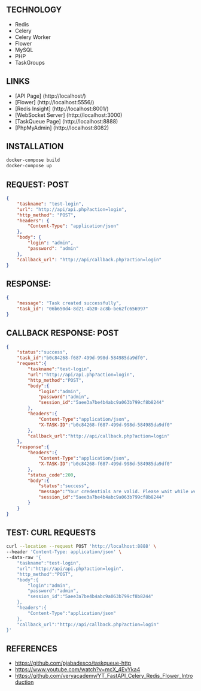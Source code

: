 ## TECHNOLOGY
- Redis
- Celery
- Celery Worker
- Flower
- MySQL
- PHP
- TaskGroups

## LINKS
- [API Page] (http://localhost/)
- [Flower] (http://localhost:5556/)
- [Redis Insight] (http://localhost:8001/)
- [WebSocket Server] (http://localhost:3000)
- [TaskQueue Page] (http://localhost:8888)
- [PhpMyAdmin] (http://localhost:8082)

## INSTALLATION
```sh
docker-compose build
docker-compose up
```

## REQUEST: POST
```json
{
    "taskname": "test-login",
    "url": "http://api/api.php?action=login",
    "http_method": "POST",
    "headers": {
        "Content-Type": "application/json"
    },
    "body": {
        "login": "admin",
        "password": "admin"
    },
    "callback_url": "http://api/callback.php?action=login"
}
```

## RESPONSE:
```json
{
    "message": "Task created successfully",
    "task_id": "06b650d4-8d21-4b20-ac8b-be62fc656997"
}
```

## CALLBACK RESPONSE: POST
```json
{
    "status":"success",
    "task_id":"b0c84268-f687-499d-998d-584985da9df0",
    "request":{
        "taskname":"test-login",
        "url":"http://api/api.php?action=login",
        "http_method":"POST",
        "body":{
            "login":"admin",
            "password":"admin",
            "session_id":"5aee3a7be4b4abc9a063b799cf8b8244"
        },
        "headers":{
            "Content-Type":"application/json",
            "X-TASK-ID":"b0c84268-f687-499d-998d-584985da9df0"
        },
        "callback_url":"http://api/callback.php?action=login"
    },
    "response":{
        "headers":{
            "Content-Type":"application/json",
            "X-TASK-ID":"b0c84268-f687-499d-998d-584985da9df0"
        },
        "status_code":200,
        "body":{
            "status":"success",
            "message":"Your credentials are valid. Please wait while we setup your login session.",
            "session_id":"5aee3a7be4b4abc9a063b799cf8b8244"
        }
    }
}
```

## TEST: CURL REQUESTS
```bash
curl --location --request POST 'http://localhost:8888' \
--header 'Content-Type: application/json' \
--data-raw '{
    "taskname":"test-login",
    "url":"http://api/api.php?action=login",
    "http_method":"POST",
    "body":{
        "login":"admin",
        "password":"admin",
        "session_id":"5aee3a7be4b4abc9a063b799cf8b8244"
    },
    "headers":{
        "Content-Type":"application/json"
    },
    "callback_url":"http://api/callback.php?action=login"
}'
```

## REFERENCES
- https://github.com/pjabadesco/taskqueue-http
- https://www.youtube.com/watch?v=mcX_4EvYka4
- https://github.com/veryacademy/YT_FastAPI_Celery_Redis_Flower_Introduction
